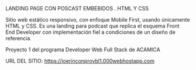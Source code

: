 LANDING PAGE CON POSCAST EMBEBIDOS . HTML Y CSS

Sitio web estático responsivo, con enfoque Mobile First, usando únicamente HTML y CSS. 
Es una landing para podcast que replica el esquema Front End Developer con implementación fiel a condiciones de un diseño de referencia.

Proyecto 1 del programa Developer Web Full Stack de ACAMICA

URL DEL SITIO: https://joerinconproybl1.000webhostapp.com
